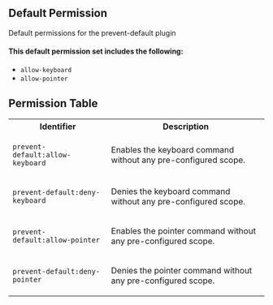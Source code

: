 ## Default Permission

Default permissions for the prevent-default plugin

#### This default permission set includes the following:

- `allow-keyboard`
- `allow-pointer`

## Permission Table

<table>
<tr>
<th>Identifier</th>
<th>Description</th>
</tr>


<tr>
<td>

`prevent-default:allow-keyboard`

</td>
<td>

Enables the keyboard command without any pre-configured scope.

</td>
</tr>

<tr>
<td>

`prevent-default:deny-keyboard`

</td>
<td>

Denies the keyboard command without any pre-configured scope.

</td>
</tr>

<tr>
<td>

`prevent-default:allow-pointer`

</td>
<td>

Enables the pointer command without any pre-configured scope.

</td>
</tr>

<tr>
<td>

`prevent-default:deny-pointer`

</td>
<td>

Denies the pointer command without any pre-configured scope.

</td>
</tr>
</table>
